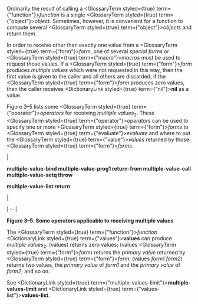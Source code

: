  



Ordinarily the result of calling a <GlossaryTerm styled={true} term={"function"}><i>function</i></GlossaryTerm> is a single <GlossaryTerm styled={true} term={"object"}><i>object</i></GlossaryTerm>. Sometimes, however, it is convenient for a function to compute several <GlossaryTerm styled={true} term={"object"}><i>objects</i></GlossaryTerm> and return them. 



In order to receive other than exactly one value from a <GlossaryTerm styled={true} term={"form"}><i>form</i></GlossaryTerm>, one of several *special forms* or <GlossaryTerm styled={true} term={"macro"}><i>macros</i></GlossaryTerm> must be used to request those values. If a <GlossaryTerm styled={true} term={"form"}><i>form</i></GlossaryTerm> produces *multiple values* which were not requested in this way, then the first value is given to the caller and all others are discarded; if the <GlossaryTerm styled={true} term={"form"}><i>form</i></GlossaryTerm> produces zero values, then the caller receives <DictionaryLink styled={true} term={"nil"}><b>nil</b></DictionaryLink> as a value. 



Figure 3–5 lists some <GlossaryTerm styled={true} term={"operator"}><i>operators</i></GlossaryTerm> for receiving *multiple values*<sub>2</sub>. These <GlossaryTerm styled={true} term={"operator"}><i>operators</i></GlossaryTerm> can be used to specify one or more <GlossaryTerm styled={true} term={"form"}><i>forms</i></GlossaryTerm> to <GlossaryTerm styled={true} term={"evaluate"}><i>evaluate</i></GlossaryTerm> and where to put the <GlossaryTerm styled={true} term={"value"}><i>values</i></GlossaryTerm> returned by those <GlossaryTerm styled={true} term={"form"}><i>forms</i></GlossaryTerm>. 



|<p>**multiple-value-bind multiple-value-prog1 return-from multiple-value-call multiple-value-setq throw** </p><p>**multiple-value-list return**</p>|

| :- |





**Figure 3–5. Some operators applicable to receiving multiple values** 



The <GlossaryTerm styled={true} term={"function"}><i>function</i></GlossaryTerm> <DictionaryLink styled={true} term={"values"}><b>values</b></DictionaryLink> can produce *multiple values*<sub>2</sub>. (values) returns zero values; (values <GlossaryTerm styled={true} term={"form"}><i>form</i></GlossaryTerm>) returns the *primary value* returned by <GlossaryTerm styled={true} term={"form"}><i>form</i></GlossaryTerm>; (values *form1 form2*) returns two values, the *primary value* of *form1* and the *primary value* of *form2*; and so on. 



See <DictionaryLink styled={true} term={"multiple-values-limit"}><b>multiple-values-limit</b></DictionaryLink> and <DictionaryLink styled={true} term={"values-list"}><b>values-list</b></DictionaryLink>.  








